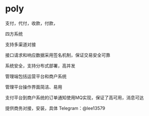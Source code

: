 # poly

支付，代付，收款，付款，

四方系统

支持多渠道对接

接口请求和响应数据采用签名机制，保证交易安全可靠

系统安全，支持分布式部署，高并发

管理端包括运营平台和商户系统

管理平台操作界面简洁、易用

支付平台到商户系统的订单通知使用MQ实现，保证了高可用，消息可达

提供商务对接，安装，具体 Telegram：@lee13579
